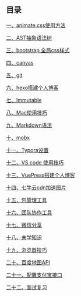 ## 目录[一、animate.css使用方法](animate.css使用方法.md)[二、AST抽象语法树](AST抽象语法树.md)[三、bootstrap 全局css样式](bootstrap%20全局css样式.md)[四、canvas](canvas.md)[五、git](git.md)[六、hexo搭建个人博客](hexo搭建个人博客.md)[七、Immutable](Immutable.md)[八、Mac使用技巧](Mac使用技巧.md)[九、Markdown语法](Markdown语法.md)[十、mobx](mobx.md)[十一、Typora设置](Typora设置.md)[十二、VS code 使用技巧](VS%20code%20使用技巧.md)[十三、VuePress搭建个人博客](VuePress搭建个人博客.md)[十四、七牛云cdn加速图片](七牛云cdn加速图片.md)[十五、包管理工具](包管理工具.md)[十六、团队协作工具](团队协作工具.md)[十七、微信分享](微信分享.md)[十八、未学知识](未学知识.md)[十九、浏览器技巧](浏览器技巧.md)[二十、百度地图API](百度地图API.md)[二十一、配置支付宝接口](配置支付宝接口.md)[二十二、面试复习](面试复习.md)